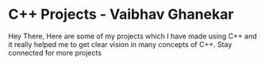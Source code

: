 # C++ Projects - Vaibhav Ghanekar
Hey There, Here are some of my projects which I have made using C++ and it really helped me to get clear vision in many concepts of C++. Stay connected for more projects
